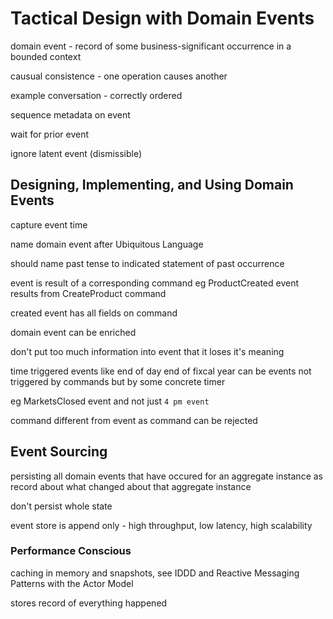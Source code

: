 # Tactical Design with Domain Events

domain event - record of some business-significant occurrence in a bounded context

causual consistence - one operation causes another

example conversation - correctly ordered

sequence metadata on event

wait for prior event

ignore latent event (dismissible)

## Designing, Implementing, and Using Domain Events

capture event time

name domain event after Ubiquitous Language

should name past tense to indicated statement of past occurrence

event is result of a corresponding command eg ProductCreated event results from CreateProduct command
 
created event has all fields on command

domain event can be enriched

don't put too much information into event that it loses it's meaning

time triggered events like end of day end of fixcal year can be events not triggered by commands but by some concrete timer

eg MarketsClosed event and not just `4 pm event`

command different from event as command can be rejected

## Event Sourcing

persisting all domain events that have occured for an aggregate instance as record about what changed about that aggregate instance

don't persist whole state

event store is append only - high throughput, low latency, high scalability

### Performance Conscious

caching in memory and snapshots, see IDDD and Reactive Messaging Patterns with the Actor Model
 

stores record of everything happened
 
 

